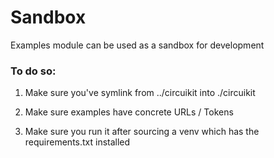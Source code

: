 # Sandbox

Examples module can be used as a sandbox for development

### To do so:
1. Make sure you've symlink from ../circuikit into ./circuikit

2. Make sure examples have concrete URLs / Tokens

3. Make sure you run it after sourcing a venv which has the requirements.txt installed
